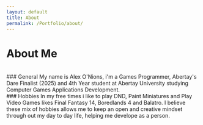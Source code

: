```yaml
---
layout: default
title: About
permalink: /Portfolio/about/
---
```


# About Me
<br/>
### General
My name is Alex O'Nions, i'm a Games Programmer, Abertay's Dare Finalist (2025) and 4th Year student at Abertay University studying Computer Games Applications Development.

<br/>
### Hobbies
In my free times i like to play DND, Paint Miniatures and Play Video Games likes Final Fantasy 14, Boredlands 4 and Balatro. I believe these mix of hobbies allows me to keep an open and creative mindset through out my day to day life, helping me develope as a person.
